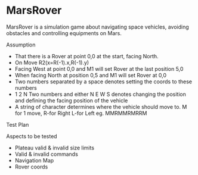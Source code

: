 # MarsRover
MarsRover is a simulation game about navigating space vehicles, avoiding obstacles and controlling equipments on Mars.

Assumption
- That there is a Rover at point 0,0 at the start, facing North.
- On Move R2(x=R(-1).x,R(-1).y)
- Facing West at point 0,0 and M1 will set Rover at the last position 5,0
- When facing North at position 0,5 and M1 will set Rover at 0,0
- Two numbers separated by a space denotes setting the coords to these numbers
- 1 2 N Two numbers and either N E W S denotes changing the position and defining the facing position of the vehicle
- A string of character determines where the vehicle should move to. M for 1 move, R-for Right L-for Left eg. MMRMMRMRRM 

Test Plan

Aspects to be tested
- Plateau valid & invalid size limits
- Valid & invalid commands
- Navigation Map
- Rover coords
